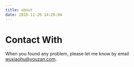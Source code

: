 ```yaml
---
title: about
date: 2016-11-26 14:26:04
---
```


# Contact With

When you found any problem, please let me know by email <wuxiaohu@youzan.com>.
